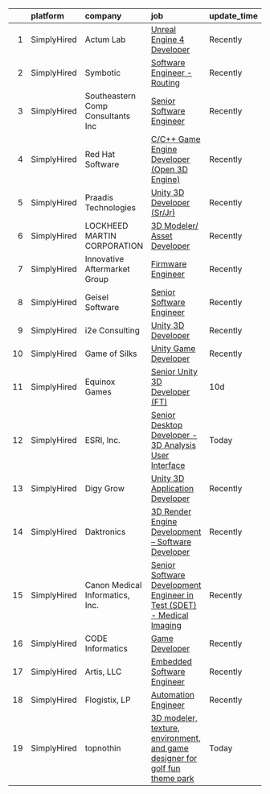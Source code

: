 

|    | platform    | company                           | job                                                                                                                                                                                  | update_time   | location           |
|---:|:------------|:----------------------------------|:-------------------------------------------------------------------------------------------------------------------------------------------------------------------------------------|:--------------|:-------------------|
|  1 | SimplyHired | Actum Lab                         | [Unreal Engine 4 Developer](https://www.simplyhired.com/job/Kd_1xXnWMdA6ZrtLh6cl6plHfxXX7dVgfdvgN5CRXVYrakU3aU5hdQ?q=3d+developer)                                                   | Recently      | Austin, TX         |
|  2 | SimplyHired | Symbotic                          | [Software Engineer - Routing](https://www.simplyhired.com/job/Zpy6OnV9YWoBeW2aZjYuaH1l47UnkrjD08RX6THCxmLEWv-yY-lXLA?q=3d+developer)                                                 | Recently      | Wilmington, MA     |
|  3 | SimplyHired | Southeastern Comp Consultants Inc | [Senior Software Engineer](https://www.simplyhired.com/job/G70lsQZudkg-ZL_LFx9GI16oCgvfswbkLvWII_7qzsmsnb_ZpkjuWQ?q=3d+developer)                                                    | Recently      | Dahlgren, VA       |
|  4 | SimplyHired | Red Hat Software                  | [C/C++ Game Engine Developer (Open 3D Engine)](https://www.simplyhired.com/job/Lr-TfOmQja4vUH3cNdyJtiyCLNFpAOtyZNbCBxSqDokUdH8fTt6Xtw?q=3d+developer)                                | Recently      | Raleigh, NC        |
|  5 | SimplyHired | Praadis Technologies              | [Unity 3D Developer (Sr/Jr)](https://www.simplyhired.com/job/31hotB1dwgPWYBaitSQQZU9riUutiqrBqEYaldY05gk1bCzps8fI9g?q=3d+developer)                                                  | Recently      | Princeton, NJ      |
|  6 | SimplyHired | LOCKHEED MARTIN CORPORATION       | [3D Modeler/ Asset Developer](https://www.simplyhired.com/job/ytznfHbT7W4AJzaUZlN3Lkqq69PW2U0nu2mqUowTqAYKW9CC1Pzlcw?q=3d+developer)                                                 | Recently      | Orlando, FL        |
|  7 | SimplyHired | Innovative Aftermarket Group      | [Firmware Engineer](https://www.simplyhired.com/job/BKXuKutHFzTtwaVpsAOWFkFUTbTHnGsR8e3WRqu0hq_Hi4ciidyJtQ?q=3d+developer)                                                           | Recently      | Chandler, AZ       |
|  8 | SimplyHired | Geisel Software                   | [Senior Software Engineer](https://www.simplyhired.com/job/gk71XuBNrFlxGOm5b1EGgDiAmRQTH4EXTMcfzXn81diRF6C2giYnSA?q=3d+developer)                                                    | Recently      | Worcester, MA      |
|  9 | SimplyHired | i2e Consulting                    | [Unity 3D Developer](https://www.simplyhired.com/job/CU0ERh_y8LHB_UDTGXEUZbdN9dPcfm-bQYOR8ZlWsjmZZ1dutq414Q?q=3d+developer)                                                          | Recently      | Remote             |
| 10 | SimplyHired | Game of Silks                     | [Unity Game Developer](https://www.simplyhired.com/job/9POIV3CFee0K02bCFcjkyowYcj7P7_NR3sXK8LQDdFMWIrHBczDvIw?q=3d+developer)                                                        | Recently      | Remote             |
| 11 | SimplyHired | Equinox Games                     | [Senior Unity 3D Developer (FT)](https://www.simplyhired.com/job/isWsdAYk_8XsPh7DkKvbuxH6ZrImXy-6bEXknNi6ZCOTRM75B_VHZg?q=3d+developer)                                              | 10d           | Remote             |
| 12 | SimplyHired | ESRI, Inc.                        | [Senior Desktop Developer - 3D Analysis User Interface](https://www.simplyhired.com/job/wxNb28zYey2Tq7-tOkTcEwe1vb9ekWOvKuzxC6OLYvSMmvxphkD67g?q=3d+developer)                       | Today         | Remote             |
| 13 | SimplyHired | Digy Grow                         | [Unity 3D Application Developer](https://www.simplyhired.com/job/DYzULTrM77NtD57fB9zKwTXZxudv7J0hQsP1evRMIk43mYRThVYFbw?q=3d+developer)                                              | Recently      | United States      |
| 14 | SimplyHired | Daktronics                        | [3D Render Engine Development – Software Developer](https://www.simplyhired.com/job/xZKjsTePMiBRrqCd2eERpR0bH1lv4AeMYw_ndLrZGplCGSk3yubS3Q?q=3d+developer)                           | Recently      | Remote             |
| 15 | SimplyHired | Canon Medical Informatics, Inc.   | [Senior Software Development Engineer in Test (SDET) - Medical Imaging](https://www.simplyhired.com/job/MwWKHQXzuFq2WIlLcG9Y2Ftj7BlqslOQYaSld2QsYbErxEDH7TN4_Q?q=3d+developer)       | Recently      | Minnetonka, MN     |
| 16 | SimplyHired | CODE Informatics                  | [Game Developer](https://www.simplyhired.com/job/xh0b1bwcTTdWdjTo6rG6pu_jTeStx37gq2x_A__dcCAtQViNWEfeEQ?q=3d+developer)                                                              | Recently      | Remote             |
| 17 | SimplyHired | Artis, LLC                        | [Embedded Software Engineer](https://www.simplyhired.com/job/Ce3w2SzQY75-ZPEvtpzv-CW08-34H3VZsZIP1wgp1bolnAKDYAu4zQ?q=3d+developer)                                                  | Recently      | Salt Lake City, UT |
| 18 | SimplyHired | Flogistix, LP                     | [Automation Engineer](https://www.simplyhired.com/job/6GC-HzzryUbVnq283i-ig2D67-PRH45ddmIBXkqCniP-3fBYfk5VwQ?q=3d+developer)                                                         | Recently      | Pampa, TX          |
| 19 | SimplyHired | topnothin                         | [3D modeler, texture, environment, and game designer for golf fun theme park](https://www.simplyhired.com/job/_1K2oOZo6YkTD2mdGnsyvHGHMeBSVvhV37Mc09yL0wXhTxgxUkPoOA?q=3d+developer) | Today         | Remote             |